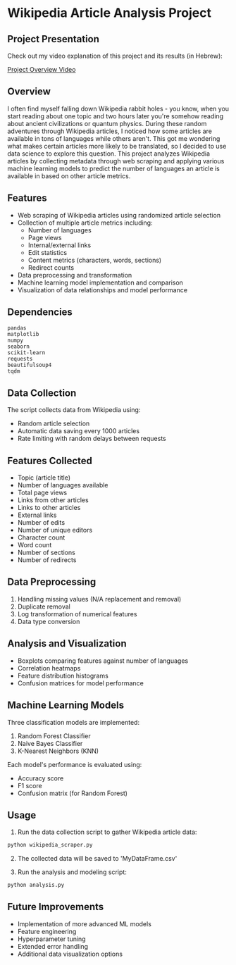 # Wikipedia Article Analysis Project

## Project Presentation

Check out my video explanation of this project and its results (in Hebrew):

[Project Overview Video](https://youtu.be/6e0ZFTIg_js)

## Overview

I often find myself falling down Wikipedia rabbit holes - you know, when you start reading about one topic and two hours later you're somehow reading about ancient civilizations or quantum physics. During these random adventures through Wikipedia articles, I noticed how some articles are available in tons of languages while others aren't. This got me wondering what makes certain articles more likely to be translated, so I decided to use data science to explore this question.
This project analyzes Wikipedia articles by collecting metadata through web scraping and applying various machine learning models to predict the number of languages an article is available in based on other article metrics.

## Features
- Web scraping of Wikipedia articles using randomized article selection
- Collection of multiple article metrics including:
  - Number of languages
  - Page views
  - Internal/external links
  - Edit statistics
  - Content metrics (characters, words, sections)
  - Redirect counts
- Data preprocessing and transformation
- Machine learning model implementation and comparison
- Visualization of data relationships and model performance

## Dependencies
```
pandas
matplotlib
numpy
seaborn
scikit-learn
requests
beautifulsoup4
tqdm
```

## Data Collection
The script collects data from Wikipedia using:
- Random article selection
- Automatic data saving every 1000 articles
- Rate limiting with random delays between requests

## Features Collected
- Topic (article title)
- Number of languages available
- Total page views
- Links from other articles
- Links to other articles
- External links
- Number of edits
- Number of unique editors
- Character count
- Word count
- Number of sections
- Number of redirects

## Data Preprocessing
1. Handling missing values (N/A replacement and removal)
2. Duplicate removal
3. Log transformation of numerical features
4. Data type conversion

## Analysis and Visualization
- Boxplots comparing features against number of languages
- Correlation heatmaps
- Feature distribution histograms
- Confusion matrices for model performance

## Machine Learning Models
Three classification models are implemented:
1. Random Forest Classifier
2. Naive Bayes Classifier
3. K-Nearest Neighbors (KNN)

Each model's performance is evaluated using:
- Accuracy score
- F1 score
- Confusion matrix (for Random Forest)

## Usage
1. Run the data collection script to gather Wikipedia article data:
```python
python wikipedia_scraper.py
```

2. The collected data will be saved to 'MyDataFrame.csv'

3. Run the analysis and modeling script:
```python
python analysis.py
```

## Future Improvements
- Implementation of more advanced ML models
- Feature engineering
- Hyperparameter tuning
- Extended error handling
- Additional data visualization options
